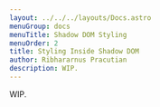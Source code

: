 ```yaml
---
layout: ../../../layouts/Docs.astro
menuGroup: docs
menuTitle: Shadow DOM Styling
menuOrder: 2
title: Styling Inside Shadow DOM
author: Ribhararnus Pracutian
description: WIP.
---
```


WIP.
